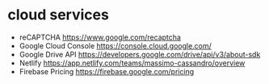 # cloud services

* reCAPTCHA <https://www.google.com/recaptcha>
* Google Cloud Console <https://console.cloud.google.com/>
* Google Drive API <https://developers.google.com/drive/api/v3/about-sdk>
* Netlify <https://app.netlify.com/teams/massimo-cassandro/overview>
* Firebase Pricing <https://firebase.google.com/pricing>
  